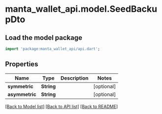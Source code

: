 # manta_wallet_api.model.SeedBackupDto

## Load the model package
```dart
import 'package:manta_wallet_api/api.dart';
```

## Properties
Name | Type | Description | Notes
------------ | ------------- | ------------- | -------------
**symmetric** | **String** |  | [optional] 
**asymmetric** | **String** |  | [optional] 

[[Back to Model list]](../README.md#documentation-for-models) [[Back to API list]](../README.md#documentation-for-api-endpoints) [[Back to README]](../README.md)


